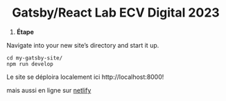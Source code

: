 
<h1 align="center">
  Gatsby/React Lab ECV Digital 2023
</h1>

1.  **Étape**

Navigate into your new site’s directory and start it up.

```shell
cd my-gatsby-site/
npm run develop
```

Le site se déploira localement ici http://localhost:8000!

mais aussi en ligne sur [netlify](https://ecv2023.netlify.app/)


